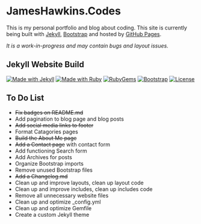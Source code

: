 # JamesHawkins.Codes

This is my personal portfolio and blog about coding. This site is currently being built with [Jekyll](https://jekyllrb.com), [Bootstrap](https://getbootstrap.com/) and hosted by [GitHub Pages](https://pages.github.com).

_It is a work-in-progress and may contain bugs and layout issues._

## Jekyll Website Build

[![Made with Jekyll](https://img.shields.io/badge/Jekyll-4.3.2-blue?logo=jekyll&logoColor=white)](https://jekyllrb.com)
[![Made with Ruby](https://img.shields.io/badge/Ruby->=3.2.2-label?logo=ruby&logoColor=white&color=%CC342D)](https://ruby-lang.org)
[![RubyGems](https://img.shields.io/badge/RubyGems-3.5.1-label?logo=rubygems&logoColor=white&color=%23E9573F)](https://rubygems.org/pages/download)
[![Bootstrap](https://img.shields.io/badge/Bootstrap-5.3.2-label?logo=bootstrap&logoColor=white&color=%237952B3)](<https://www.getbootstrap.com>)
[![License](https://img.shields.io/badge/License-MIT-blue)](#license)

## To Do List

- ~~Fix badges on README.md~~
- Add pagination to blog page and blog posts
- ~~Add social media links to footer~~
- Format Catagories pages
- ~~Build the About Me page~~
- ~~Add a Contact page~~ with contact form
- Add functioning Search form
- Add Archives for posts
- Organize Bootstrap imports
- Remove unused Bootstrap files
- ~~Add a Changelog.md~~
- Clean up and improve layouts, clean up layout code
- Clean up and improve includes, clean up includes code
- Remove all unnecessary website files
- Clean up and optimize \_config.yml
- Clean up and optimize Gemfile
- Create a custom Jekyll theme
